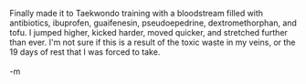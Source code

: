 Finally made it to Taekwondo training with a bloodstream filled with antibiotics, ibuprofen, guaifenesin, pseudoepedrine, dextromethorphan, and tofu.  I jumped higher, kicked harder, moved quicker, and stretched further than ever.  I'm not sure if this is a result of the toxic waste in my veins, or the 19 days of rest that I was forced to take.  
<br />-m
<br />